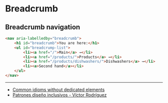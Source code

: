 # Breadcrumb

## Breadcrumb navigation
```html
<nav aria-labelledby="breadcrumb">
    <h1 id="breadcrumb">You are here:</h1>
    <ul id="breadcrump-list">
        <li><a href="/">Main</a> →</li>
        <li><a href="/products/">Products</a> →</li>
        <li><a href="/products/dishwashers/">Dishwashers</a> →</li>
        <li><a>Second hand</a></li>
    </ul>
</nav>
```
---

* [Common idioms without dedicated elements](https://www.w3.org/TR/html5/common-idioms-without-dedicated-elements.html#bread-crumb-navigation)
* [Patrones diseño inclusivos - Víctor Rodríguez](https://youtu.be/B2vbQ57Tf-c)